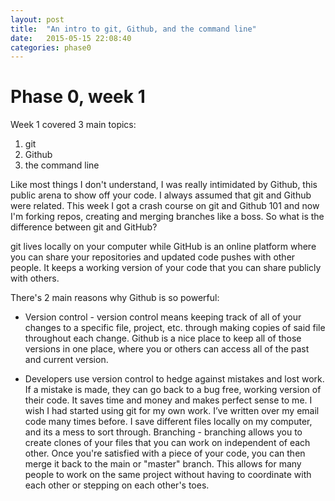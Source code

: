 ```yaml
---
layout: post
title:  "An intro to git, Github, and the command line"
date:   2015-05-15 22:08:40
categories: phase0
---
```


# Phase 0, week 1

Week 1 covered 3 main topics:

1. git
2. Github
3. the command line

Like most things I don't understand, I was really intimidated by Github, this public arena to show off your code. I always assumed that git and Github were related. This week I got a crash course on git and Github 101 and now I'm forking repos, creating and merging branches like a boss. So what is the difference between git and GitHub?

git lives locally on your computer while GitHub is an online platform where you can share your repositories and updated code pushes with other people. It keeps a working version of your code that you can share publicly with others.

There's 2 main reasons why Github is so powerful:

+ Version control - version control means keeping track of all of your changes to a specific file, project, etc. through making copies of said file throughout each change. Github is a nice place to keep all of those versions in one place, where you or others can access all of the past and current version.

+ Developers use version control to hedge against mistakes and lost work. If a mistake is made, they can go back to a bug free, working version of their code. It saves time and money and makes perfect sense to me. I wish I had started using git for my own work. I’ve written over my email code many times before. I save different files locally on my computer, and its a mess to sort through.
Branching - branching allows you to create clones of your files that you can work on independent of each other. Once you're satisfied with a piece of your code, you can then merge it back to the main or "master" branch. This allows for many people to work on the same project without having to coordinate with each other or stepping on each other's toes.


